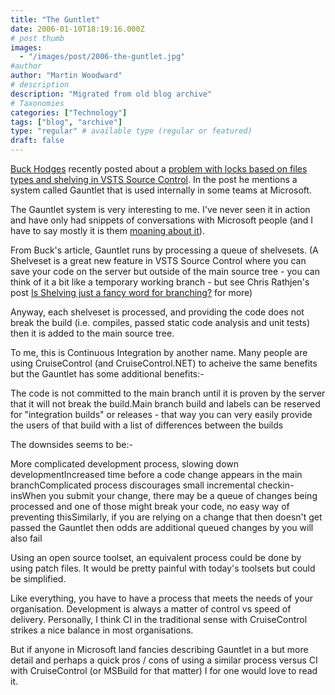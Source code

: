 ```yaml
---
title: "The Guntlet"
date: 2006-01-10T18:19:16.000Z
# post thumb
images:
  - "/images/post/2006-the-guntlet.jpg"
#author
author: "Martin Woodward"
# description
description: "Migrated from old blog archive"
# Taxonomies
categories: ["Technology"]
tags: ["blog", "archive"]
type: "regular" # available type (regular or featured)
draft: false
---
```


[Buck Hodges](http://blogs.msdn.com/buckh/) recently posted about a [problem with locks based on files types and shelving in VSTS Source Control](http://blogs.msdn.com/buckh/archive/2006/01/10/511188.aspx).  In the post he mentions a system called Gauntlet that is used internally in some teams at Microsoft.

The Gauntlet system is very interesting to me.  I've never seen it in action and have only had snippets of conversations with Microsoft people (and I have to say mostly it is them [moaning about it](http://blogs.msdn.com/hippietim/archive/2005/02/07/368705.aspx)).  

From Buck's article, Gauntlet runs by processing a queue of shelvesets.  (A Shelveset is a great new feature in VSTS Source Control where you can save your code on the server but outside of the main source tree - you can think of it a bit like a temporary working branch - but see Chris Rathjen's post [Is Shelving just a fancy word for branching?](http://blogs.msdn.com/crathjen/archive/2005/04/06/405909.aspx) for more)

Anyway, each shelveset is processed, and providing the code does not break the build (i.e. compiles, passed static code analysis and unit tests) then it is added to the main source tree.

To me, this is Continuous Integration by another name.  Many people are using CruiseControl (and CruiseControl.NET) to acheive the same benefits but the Gauntlet has some additional benefits:-

The code is not committed to the main branch until it is proven by the server that it will not break the build.Main branch build and labels can be reserved for "integration builds" or releases - that way you can very easily provide the users of that build with a list of differences between the builds

The downsides seems to be:-

More complicated development process, slowing down developmentIncreased time before a code change appears in the main branchComplicated process discourages small incremental checkin-insWhen you submit your change, there may be a queue of changes being processed and one of those might break your code, no easy way of preventing thisSimilarly, if you are relying on a change that then doesn't get passed the Gauntlet then odds are additional queued changes by you will also fail

Using an open source toolset, an equivalent process could be done by using patch files.  It would be pretty painful with today's toolsets but could be simplified.

Like everything, you have to have a process that meets the needs of your organisation.  Development is always a matter of control vs speed of delivery.  Personally, I think CI in the traditional sense with CruiseControl strikes a nice balance in most organisations.

But if anyone in Microsoft land fancies describing Gauntlet in a but more detail and perhaps a quick pros / cons of using a similar process versus CI with CruiseControl (or MSBuild for that matter) I for one would love to read it.